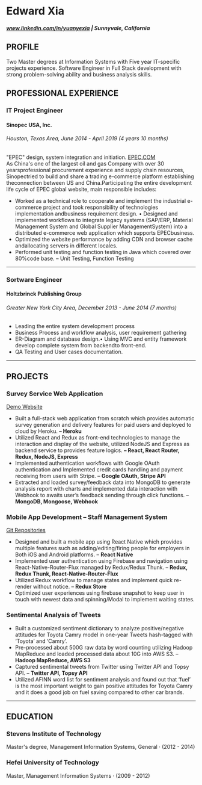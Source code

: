 # Edward Xia
##### www.linkedin.com/in/yuanyexia | Sunnyvale, California

## PROFILE
Two Master degrees at Information Systems with Five year IT-specific projects experience. Software Engineer in Full Stack development with strong problem-solving ability and business analysis skills.

## PROFESSIONAL EXPERIENCE
### IT Project Engineer 
#### Sinopec USA, Inc. 
###### Houston, Texas Area, June 2014 - April 2019 (4 years 10 months)
"EPEC" design,  system integration and initiation. [EPEC.COM](global.epec.com)  
As China's one of the largest oil and gas Company with over 30 yearsprofessional procurement experience and supply chain resources, Sinopectried to build and share a trading e-commerce platform establishing theconnection between US and China.Participating the entire development life cycle of EPEC global website, main responsible includes:
- Worked as a technical role to cooperate and implement the industrial e-commerce project and took responsibility of technologies implementation andbusiness requirement design. • Designed and implemented workflows to integrate legacy systems (SAP/ERP, Material Management System and Global Supplier ManagementSystem) into a distributed e-commerce web application which supports EPECbusiness. 
- Optimized the website performance by adding CDN and browser cache andallocating servers in different locales. 
- Performed unit testing and function testing in Java which covered over 80%code base. – Unit Testing, Function Testing
---
### Sortware Engineer
#### Holtzbrinck Publishing Group
###### Greater New York City Area, December 2013 - June 2014 (7 months)
- Leading the entire system development process
- Business Process and workflow analysis, user requirement gathering
- ER-Diagram and database design.• Using MVC and entity framework develop complete system from backendto front-end.
- QA Testing and User cases documentation.

---
## PROJECTS
### Survey Service Web Application 
[Demo Website](https://floating-atoll-86805.herokuapp.com)
- Built a full-stack web application from scratch which provides automatic survey generation and delivery features for
paid users and deployed to cloud by Heroku. **– Heroku**
- Utilized React and Redux as front-end technologies to manage the interaction and display of the website, utilized
NodeJS and Express as backend service to provides feature logics. **– React, React Router, Redux, NodeJS, Express**
- Implemented authentication workflows with Google OAuth authentication and Implemented credit cards handling and
payment receiving from users with Stripe. – **Google OAuth, Stripe API**
- Extracted and loaded survey/feedback data into MongoDB to generate analysis report with charts and implemented
data interaction with Webhook to awaits user’s feedback sending through click functions. – **MongoDB, Mongoose,
Webhook**

### Mobile App Development – Staff Management System
[Git Repositories](https://github.com/Vigoose/ReactNativeManager.git)
- Designed and built a mobile app using React Native which provides multiple features such as adding/editing/firing
people for employers in Both iOS and Android platforms. – **React Native**
- Implemented user authentication using Firebase and navigation using React-Native-Router-Flux managed by
Redux/Redux Thunk. – **Redux, Redux Thunk, React-Native-Router-Flux**
- Utilized Redux workflow to manage states and implement quick re-render without notice. – **Redux Store**
- Optimized user experiences using firebase snapshot to keep user in touch with newest data and spinning/Modal to
implement waiting states.

### Sentimental Analysis of Tweets
- Built a customized sentiment dictionary to analyze positive/negative attitudes for Toyota Camry model in one-year
Tweets hash-tagged with ‘Toyota’ and ‘Camry’.
- Pre-processed about 500G raw data by word counting utilizing Hadoop MapReduce and loaded processed data about
10G into AWS S3. – **Hadoop MapReduce, AWS S3**
- Captured sentimental tweets from Twitter using Twitter API and Topsy API. – **Twitter API, Topsy API**
- Utilized AFINN word list for sentiment analysis and found out that ‘fuel’ is the most important weight to gain positive
attitudes for Toyota Camry and it does a good job on fuel saving compared to other car brands.

---
## EDUCATION
### Stevens Institute of Technology
Master's degree, Management Information Systems, General · (2012 - 2014)
### Hefei University of Technology
Master, Management Information Systems · (2009 - 2012)
